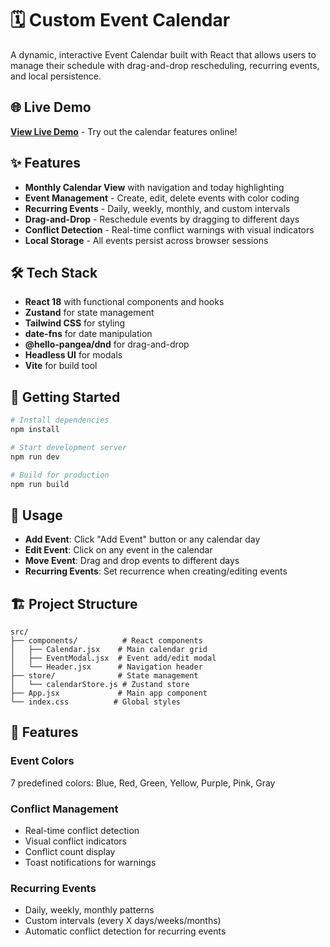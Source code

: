 # 🗓️ Custom Event Calendar

A dynamic, interactive Event Calendar built with React that allows users to manage their schedule with drag-and-drop rescheduling, recurring events, and local persistence.

## 🌐 Live Demo

**[View Live Demo](https://demo-link.com)** - Try out the calendar features online!

## ✨ Features

- **Monthly Calendar View** with navigation and today highlighting
- **Event Management** - Create, edit, delete events with color coding
- **Recurring Events** - Daily, weekly, monthly, and custom intervals
- **Drag-and-Drop** - Reschedule events by dragging to different days
- **Conflict Detection** - Real-time conflict warnings with visual indicators
- **Local Storage** - All events persist across browser sessions

## 🛠️ Tech Stack

- **React 18** with functional components and hooks
- **Zustand** for state management
- **Tailwind CSS** for styling
- **date-fns** for date manipulation
- **@hello-pangea/dnd** for drag-and-drop
- **Headless UI** for modals
- **Vite** for build tool

## 🚀 Getting Started

```bash
# Install dependencies
npm install

# Start development server
npm run dev

# Build for production
npm run build
```

## 📱 Usage

- **Add Event**: Click "Add Event" button or any calendar day
- **Edit Event**: Click on any event in the calendar
- **Move Event**: Drag and drop events to different days
- **Recurring Events**: Set recurrence when creating/editing events

## 🏗️ Project Structure

```
src/
├── components/          # React components
│   ├── Calendar.jsx    # Main calendar grid
│   ├── EventModal.jsx  # Event add/edit modal
│   └── Header.jsx      # Navigation header
├── store/              # State management
│   └── calendarStore.js # Zustand store
├── App.jsx             # Main app component
└── index.css          # Global styles
```

## 🎨 Features

### Event Colors
7 predefined colors: Blue, Red, Green, Yellow, Purple, Pink, Gray

### Conflict Management
- Real-time conflict detection
- Visual conflict indicators
- Conflict count display
- Toast notifications for warnings

### Recurring Events
- Daily, weekly, monthly patterns
- Custom intervals (every X days/weeks/months)
- Automatic conflict detection for recurring events

